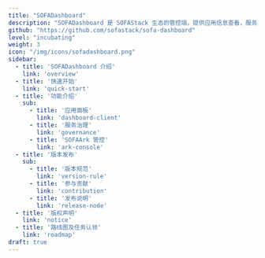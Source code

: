 ```yaml
---
title: "SOFADashboard"
description: "SOFADashboard 是 SOFAStack 生态的管控端，提供应用信息查看，服务治理，动态模块管控等功能。"
github: "https://github.com/sofastack/sofa-dashboard"
level: "incubating"
weight: 3
icon: "/img/icons/sofadashboard.png"
sidebar:
  - title: 'SOFADashboard 介绍'
    link: 'overview'
  - title: '快速开始'
    link: 'quick-start'
  - title: '功能介绍'
    sub:
      - title: '应用面板'
        link: 'dashboard-client'
      - title: '服务治理'
        link: 'governance'
      - title: 'SOFAArk 管控'
        link: 'ark-console'
  - title: '版本发布'
    sub:
      - title: '版本规范'
        link: 'version-rule'
      - title: '参与贡献'
        link: 'contribution'
      - title: '发布说明'
        link: 'release-node'
  - title: '版权声明'
    link: 'notice'
  - title: '路线图及任务认领'
    link: 'roadmap'
draft: true
---
```

